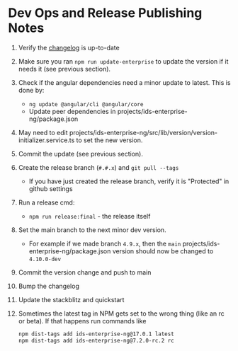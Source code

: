 # Dev Ops and Release Publishing Notes

1. Verify the [changelog](docs/changelog) is up-to-date
1. Make sure you ran `npm run update-enterprise` to update the version if it needs it (see previous section).
1. Check if the angular dependencies need a minor update to latest. This is done by:
    - `ng update @angular/cli @angular/core`
    - Update peer dependencies in projects/ids-enterprise-ng/package.json
1. May need to edit projects/ids-enterprise-ng/src/lib/version/version-initializer.service.ts to set the new version.
1. Commit the update (see previous section).
1. Create the release branch (`#.#.x`) and `git pull --tags`
    - If you have just created the release branch, verify it is "Protected" in github settings
1. Run a release cmd:
    - `npm run release:final` - the release itself
1. Set the main branch to the next minor dev version.
    - For example if we made branch `4.9.x`, then the `main` projects/ids-enterprise-ng/package.json version should now be changed to `4.10.0-dev`
1. Commit the version change and push to main
1. Bump the changelog
1. Update the stackblitz and quickstart
1. Sometimes the latest tag in NPM gets set to the wrong thing (like an rc or beta). If that happens run commands like

    ```sh
    npm dist-tags add ids-enterprise-ng@17.0.1 latest
    npm dist-tags add ids-enterprise-ng@7.2.0-rc.2 rc
    ```
